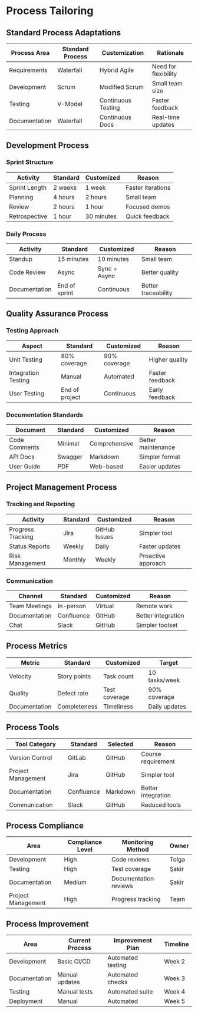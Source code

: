 # Process Tailoring

## Standard Process Adaptations

| Process Area | Standard Process | Customization | Rationale |
|--------------|------------------|---------------|-----------|
| Requirements | Waterfall | Hybrid Agile | Need for flexibility |
| Development | Scrum | Modified Scrum | Small team size |
| Testing | V-Model | Continuous Testing | Faster feedback |
| Documentation | Waterfall | Continuous Docs | Real-time updates |

## Development Process

### Sprint Structure
| Activity | Standard | Customized | Reason |
|----------|----------|------------|--------|
| Sprint Length | 2 weeks | 1 week | Faster iterations |
| Planning | 4 hours | 2 hours | Small team |
| Review | 2 hours | 1 hour | Focused demos |
| Retrospective | 1 hour | 30 minutes | Quick feedback |

### Daily Process
| Activity | Standard | Customized | Reason |
|----------|----------|------------|--------|
| Standup | 15 minutes | 10 minutes | Small team |
| Code Review | Async | Sync + Async | Better quality |
| Documentation | End of sprint | Continuous | Better traceability |

## Quality Assurance Process

### Testing Approach
| Aspect | Standard | Customized | Reason |
|--------|----------|------------|--------|
| Unit Testing | 80% coverage | 90% coverage | Higher quality |
| Integration Testing | Manual | Automated | Faster feedback |
| User Testing | End of project | Continuous | Early feedback |

### Documentation Standards
| Document | Standard | Customized | Reason |
|----------|----------|------------|--------|
| Code Comments | Minimal | Comprehensive | Better maintenance |
| API Docs | Swagger | Markdown | Simpler format |
| User Guide | PDF | Web-based | Easier updates |

## Project Management Process

### Tracking and Reporting
| Activity | Standard | Customized | Reason |
|----------|----------|------------|--------|
| Progress Tracking | Jira | GitHub Issues | Simpler tool |
| Status Reports | Weekly | Daily | Faster updates |
| Risk Management | Monthly | Weekly | Proactive approach |

### Communication
| Channel | Standard | Customized | Reason |
|---------|----------|------------|--------|
| Team Meetings | In-person | Virtual | Remote work |
| Documentation | Confluence | GitHub | Better integration |
| Chat | Slack | GitHub | Simpler toolset |

## Process Metrics

| Metric | Standard | Customized | Target |
|--------|----------|------------|--------|
| Velocity | Story points | Task count | 10 tasks/week |
| Quality | Defect rate | Test coverage | 90% coverage |
| Documentation | Completeness | Timeliness | Daily updates |

## Process Tools

| Tool Category | Standard | Selected | Reason |
|--------------|----------|----------|--------|
| Version Control | GitLab | GitHub | Course requirement |
| Project Management | Jira | GitHub | Simpler tool |
| Documentation | Confluence | Markdown | Better integration |
| Communication | Slack | GitHub | Reduced tools |

## Process Compliance

| Area | Compliance Level | Monitoring Method | Owner |
|------|-----------------|-------------------|-------|
| Development | High | Code reviews | Tolga |
| Testing | High | Test coverage | Şakir |
| Documentation | Medium | Documentation reviews | Şakir |
| Project Management | High | Progress tracking | Team |

## Process Improvement

| Area | Current Process | Improvement Plan | Timeline |
|------|----------------|------------------|----------|
| Development | Basic CI/CD | Automated testing | Week 2 |
| Documentation | Manual updates | Automated checks | Week 3 |
| Testing | Manual tests | Automated suite | Week 4 |
| Deployment | Manual | Automated | Week 5 | 